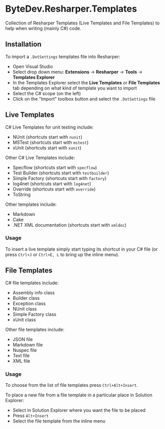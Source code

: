 # ByteDev.Resharper.Templates

Collection of Resharper Templates (Live Templates and File Templates) to help when writing (mainly C#) code.

## Installation

To import a `.DotSettings` templates file into Resharper:

- Open Visual Studio
- Select drop down menu: **Extensions** -> **Resharper** -> **Tools** -> **Templates Explorer**
- In the Templates Explorer select the **Live Templates** or **File Templates** tab depending on what kind of template you want to import
- Select the C# scope (on the left) 
- Click on the "Import" toolbox button and select the `.DotSettings` file

## Live Templates

C# Live Templates for unit testing include:

- NUnit (shortcuts start with `nunit`)
- MSTest (shortcuts start with `mstest`)
- xUnit (shortcuts start with `xunit`)

Other C# Live Templates include:

- Specflow (shortcuts start with `specflow`)
- Test Builder (shortcuts start with `testbuilder`)
- Simple Factory (shortcuts start with `factory`)
- log4net (shortcuts start with `log4net`)
- Override (shortcuts start with `override`)
- ToString

Other templates include:

- Markdown
- Cake
- .NET XML documentation (shortcuts start with `xmldoc`)

### Usage

To insert a live template simply start typing its shortcut in your C# file (or press `Ctrl+J` or `Ctrl+E, L` to bring up the inline menu).


## File Templates

C# file templates include:

- Assembly info class
- Builder class
- Exception class
- NUnit class
- Simple Factory class
- xUnit class

Other file templates include:

- JSON file
- Markdown file
- Nuspec file
- Text file
- XML file

### Usage

To choose from the list of file templates press `Ctrl+Alt+Insert`.

To place a new file from a file template in a particular place in Solution Explorer:

- Select in Solution Explorer where you want the file to be placed
- Press `Alt+Insert`
- Select the file template from the inline menu

